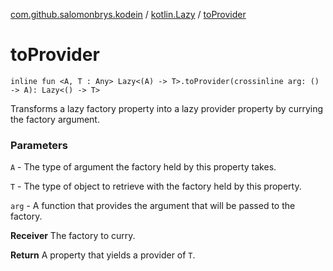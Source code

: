 [com.github.salomonbrys.kodein](../index.md) / [kotlin.Lazy](index.md) / [toProvider](.)

# toProvider

`inline fun <A, T : Any> Lazy<(A) -> T>.toProvider(crossinline arg: () -> A): Lazy<() -> T>`

Transforms a lazy factory property into a lazy provider property by currying the factory argument.

### Parameters

`A` - The type of argument the factory held by this property takes.

`T` - The type of object to retrieve with the factory held by this property.

`arg` - A function that provides the argument that will be passed to the factory.

**Receiver**
The factory to curry.

**Return**
A property that yields a provider of `T`.

